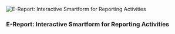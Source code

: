 ![E-Report: Interactive Smartform for Reporting Activities](/images/blog/e-report-thumbnail.png)

### E-Report: Interactive Smartform for Reporting Activities

